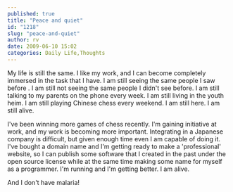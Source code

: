 ```yaml
---
published: true
title: "Peace and quiet"
id: "1218"
slug: "peace-and-quiet"
author: rv
date: 2009-06-10 15:02
categories: Daily Life,Thoughts
---
```

My life is still the same. I like my work, and I can become completely immersed in the task that I have. I am still seeing the same people I saw before . I am still not seeing the same people I didn't see before. I am still talking to my parents on the phone every week. I am still living in the youth heim. I am still playing Chinese chess every weekend. I am still here. I am still alive.

I've been winning more games of chess recently. I'm gaining initiative at work, and my work is becoming more important. Integrating in a Japanese company is difficult, but given enough time even I am capable of doing it. I've bought a domain name and I'm getting ready to make a 'professional' website, so I can publish some software that I created in the past under the open source license while at the same time making some name for myself as a programmer. I'm running and I'm getting better. I am alive.

And I don't have malaria!